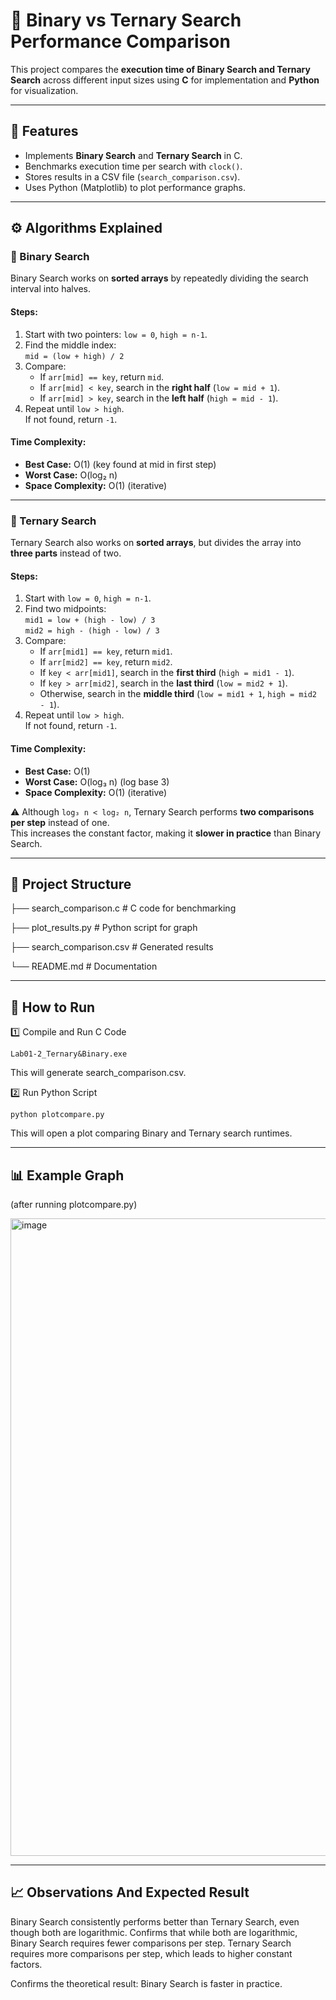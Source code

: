 # 🔎 Binary vs Ternary Search Performance Comparison

This project compares the **execution time of Binary Search and Ternary Search** across different input sizes using **C** for implementation and **Python** for visualization.

---

## 📌 Features
- Implements **Binary Search** and **Ternary Search** in C.
- Benchmarks execution time per search with `clock()`.
- Stores results in a CSV file (`search_comparison.csv`).
- Uses Python (Matplotlib) to plot performance graphs.

---

## ⚙️ Algorithms Explained

### 📍 Binary Search
Binary Search works on **sorted arrays** by repeatedly dividing the search interval into halves.

#### Steps:
1. Start with two pointers: `low = 0`, `high = n-1`.
2. Find the middle index:  
   `mid = (low + high) / 2`
3. Compare:
   - If `arr[mid] == key`, return `mid`.
   - If `arr[mid] < key`, search in the **right half** (`low = mid + 1`).
   - If `arr[mid] > key`, search in the **left half** (`high = mid - 1`).
4. Repeat until `low > high`.  
   If not found, return `-1`.


#### Time Complexity:
- **Best Case:** O(1) (key found at mid in first step)  
- **Worst Case:** O(log₂ n)  
- **Space Complexity:** O(1) (iterative)

---

### 📍 Ternary Search
Ternary Search also works on **sorted arrays**, but divides the array into **three parts** instead of two.

#### Steps:
1. Start with `low = 0`, `high = n-1`.
2. Find two midpoints:  
   `mid1 = low + (high - low) / 3`  
   `mid2 = high - (high - low) / 3`
3. Compare:
   - If `arr[mid1] == key`, return `mid1`.
   - If `arr[mid2] == key`, return `mid2`.
   - If `key < arr[mid1]`, search in the **first third** (`high = mid1 - 1`).
   - If `key > arr[mid2]`, search in the **last third** (`low = mid2 + 1`).
   - Otherwise, search in the **middle third** (`low = mid1 + 1`, `high = mid2 - 1`).
4. Repeat until `low > high`.  
   If not found, return `-1`.


#### Time Complexity:
- **Best Case:** O(1)  
- **Worst Case:** O(log₃ n) (log base 3)  
- **Space Complexity:** O(1) (iterative)  

⚠️ Although `log₃ n < log₂ n`, Ternary Search performs **two comparisons per step** instead of one.  
This increases the constant factor, making it **slower in practice** than Binary Search.

---

## 📂 Project Structure
├── search_comparison.c # C code for benchmarking

├── plot_results.py # Python script for graph

├── search_comparison.csv # Generated results

└── README.md # Documentation

---

## 🚀 How to Run

1️⃣ Compile and Run C Code

    Lab01-2_Ternary&Binary.exe


This will generate search_comparison.csv.

2️⃣ Run Python Script
    
    python plotcompare.py


This will open a plot comparing Binary and Ternary search runtimes.

---

## 📊 Example Graph

(after running plotcompare.py)

<img width="1920" height="1020" alt="image" src="https://github.com/user-attachments/assets/4d83a948-cabb-4f85-b66f-adf19db25b8e" />


---

## 📈 Observations And Expected Result

Binary Search consistently performs better than Ternary Search, even though both are logarithmic.
Confirms that while both are logarithmic, Binary Search requires fewer comparisons per step.
Ternary Search requires more comparisons per step, which leads to higher constant factors.

Confirms the theoretical result: Binary Search is faster in practice.

